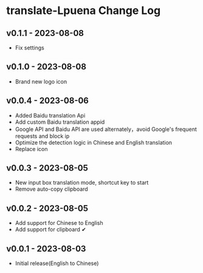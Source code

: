 # translate-Lpuena Change Log

## v0.1.1 - 2023-08-08
- Fix settings

## v0.1.0 - 2023-08-08
- Brand new logo icon

## v0.0.4 - 2023-08-06
- Added Baidu translation Api
- Add custom Baidu translation appid
- Google API and Baidu API are used alternately，avoid Google's frequent requests and block ip
- Optimize the detection logic in Chinese and English translation
- Replace icon

## v0.0.3 - 2023-08-05
- New input box translation mode, shortcut key to start
- Remove auto-copy clipboard

## v0.0.2 - 2023-08-05
- Add support for Chinese to English
- Add support for clipboard  ✔

## v0.0.1 - 2023-08-03
- Initial release(English to Chinese)
